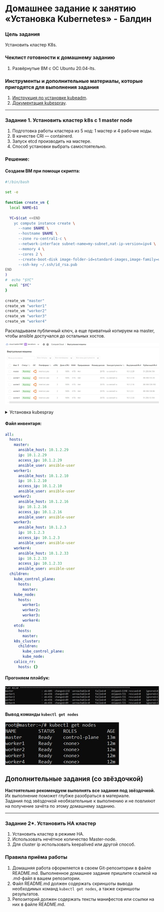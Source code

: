 # Домашнее задание к занятию «Установка Kubernetes» - Балдин

### Цель задания

Установить кластер K8s.

### Чеклист готовности к домашнему заданию

1. Развёрнутые ВМ с ОС Ubuntu 20.04-lts.


### Инструменты и дополнительные материалы, которые пригодятся для выполнения задания

1. [Инструкция по установке kubeadm](https://kubernetes.io/docs/setup/production-environment/tools/kubeadm/create-cluster-kubeadm/).
2. [Документация kubespray](https://kubespray.io/).

-----

### Задание 1. Установить кластер k8s с 1 master node

1. Подготовка работы кластера из 5 нод: 1 мастер и 4 рабочие ноды.
2. В качестве CRI — containerd.
3. Запуск etcd производить на мастере.
4. Способ установки выбрать самостоятельно.

### Решение:

#### Создаем ВМ при помощи скрипта:

```bash
#!/bin/bash

set -e

function create_vm {
  local NAME=$1

  YC=$(cat <<END
    yc compute instance create \
      --name $NAME \
      --hostname $NAME \
      --zone ru-central1-c \
      --network-interface subnet-name=my-subnet,nat-ip-version=ipv4 \
      --memory 4 \
      --cores 2 \
      --create-boot-disk image-folder-id=standard-images,image-family=ubuntu-2004-lts,type=network-ssd,size=20 \
      --ssh-key ~/.ssh/id_rsa.pub
END
)
#  echo "$YC"
  eval "$YC"
}

create_vm "master"
create_vm "worker1"
create_vm "worker2"
create_vm "worker3"
create_vm "worker4"
```

Раскладываем публичный ключ, а еще приватный копируем на master, чтобы ansible достучался до остальных хостов.

![1.1](jpeg/1.jpg)

<details>
  <summary>Установка kubespray</summary>
  
  #### Качаем kubespray

```bash
root@master:/# git clone https://github.com/kubernetes-sigs/kubespray
Cloning into 'kubespray'...
remote: Enumerating objects: 75801, done.
remote: Counting objects: 100% (663/663), done.
remote: Compressing objects: 100% (464/464), done.
remote: Total 75801 (delta 153), reused 544 (delta 100), pack-reused 75138
Receiving objects: 100% (75801/75801), 23.91 MiB | 21.10 MiB/s, done.
Resolving deltas: 100% (42641/42641), done.
```

  #### Ставим зависимости

```bash
root@master:/kubespray# pip3 install -r requirements.txt
Requirement already satisfied: ansible==2.9.6 in /usr/lib/python3/dist-packages (from -r requirements.txt (line 1)) (2.9.6)
Collecting jmespath==1.0.1
  Downloading jmespath-1.0.1-py3-none-any.whl (20 kB)
Collecting jsonschema==4.23.0
  Downloading jsonschema-4.23.0-py3-none-any.whl (88 kB)
     |████████████████████████████████| 88 kB 1.1 MB/s
Collecting netaddr==1.3.0
  Downloading netaddr-1.3.0-py3-none-any.whl (2.3 MB)
     |████████████████████████████████| 2.3 MB 8.0 MB/s
Collecting attrs>=22.2.0
  Downloading attrs-23.2.0-py3-none-any.whl (60 kB)
     |████████████████████████████████| 60 kB 12.3 MB/s
Collecting jsonschema-specifications>=2023.03.6
  Downloading jsonschema_specifications-2023.12.1-py3-none-any.whl (18 kB)
Collecting referencing>=0.28.4
  Downloading referencing-0.35.1-py3-none-any.whl (26 kB)
Collecting pkgutil-resolve-name>=1.3.10; python_version < "3.9"
  Downloading pkgutil_resolve_name-1.3.10-py3-none-any.whl (4.7 kB)
Collecting rpds-py>=0.7.1
  Downloading rpds_py-0.19.1-cp38-cp38-manylinux_2_17_x86_64.manylinux2014_x86_64.whl (355 kB)
     |████████████████████████████████| 355 kB 67.6 MB/s
Collecting importlib-resources>=1.4.0; python_version < "3.9"
  Downloading importlib_resources-6.4.0-py3-none-any.whl (38 kB)
Collecting zipp>=3.1.0; python_version < "3.10"
  Downloading zipp-3.19.2-py3-none-any.whl (9.0 kB)
Installing collected packages: jmespath, attrs, zipp, importlib-resources, rpds-py, referencing, jsonschema-specifications, pkgutil-resolve-name, jsonschema, netaddr
  Attempting uninstall: jmespath
    Found existing installation: jmespath 0.9.4
    Not uninstalling jmespath at /usr/lib/python3/dist-packages, outside environment /usr
    Can't uninstall 'jmespath'. No files were found to uninstall.
  Attempting uninstall: attrs
    Found existing installation: attrs 19.3.0
    Not uninstalling attrs at /usr/lib/python3/dist-packages, outside environment /usr
    Can't uninstall 'attrs'. No files were found to uninstall.
  Attempting uninstall: zipp
    Found existing installation: zipp 1.0.0
    Not uninstalling zipp at /usr/lib/python3/dist-packages, outside environment /usr
    Can't uninstall 'zipp'. No files were found to uninstall.
  Attempting uninstall: jsonschema
    Found existing installation: jsonschema 3.2.0
    Not uninstalling jsonschema at /usr/lib/python3/dist-packages, outside environment /usr
    Can't uninstall 'jsonschema'. No files were found to uninstall.
  Attempting uninstall: netaddr
    Found existing installation: netaddr 0.7.19
    Not uninstalling netaddr at /usr/lib/python3/dist-packages, outside environment /usr
    Can't uninstall 'netaddr'. No files were found to uninstall.
Successfully installed attrs-23.2.0 importlib-resources-6.4.0 jmespath-1.0.1 jsonschema-4.23.0 jsonschema-specifications-2023.12.1 netaddr-1.3.0 pkgutil-resolve-name-1.3.10 referencing-0.35.1 rpds-py-0.19.1 zipp-3.19.2
```
</details>

#### Файл инвентаря:

```yaml
all:
  hosts:
    master:
      ansible_host: 10.1.2.29
      ip: 10.1.2.29
      access_ip: 10.1.2.29
      ansible_user: ansible-user
    worker1:
      ansible_host: 10.1.2.10
      ip: 10.1.2.10
      access_ip: 10.1.2.10
      ansible_user: ansible-user
    worker2:
      ansible_host: 10.1.2.16
      ip: 10.1.2.16
      access_ip: 10.1.2.16
      ansible_user: ansible-user
    worker3:
      ansible_host: 10.1.2.3
      ip: 10.1.2.3
      access_ip: 10.1.2.3
      ansible_user: ansible-user
    worker4:
      ansible_host: 10.1.2.33
      ip: 10.1.2.33
      access_ip: 10.1.2.33
      ansible_user: ansible-user
  children:
    kube_control_plane:
      hosts:
        master:
    kube_node:
      hosts:
        worker1:
        worker2:
        worker3:
        worker4:
    etcd:
      hosts:
        master:
    k8s_cluster:
      children:
        kube_control_plane:
        kube_node:
    calico_rr:
      hosts: {}
```

#### Прогоняем плэйбук:

![1.2](jpeg/2.jpg)

#### Вывод команды `kubectl get nodes`

![1.3](jpeg/3.jpg)

## Дополнительные задания (со звёздочкой)

**Настоятельно рекомендуем выполнять все задания под звёздочкой.** Их выполнение поможет глубже разобраться в материале.   
Задания под звёздочкой необязательные к выполнению и не повлияют на получение зачёта по этому домашнему заданию. 

------
### Задание 2*. Установить HA кластер

1. Установить кластер в режиме HA.
2. Использовать нечётное количество Master-node.
3. Для cluster ip использовать keepalived или другой способ.

### Правила приёма работы

1. Домашняя работа оформляется в своем Git-репозитории в файле README.md. Выполненное домашнее задание пришлите ссылкой на .md-файл в вашем репозитории.
2. Файл README.md должен содержать скриншоты вывода необходимых команд `kubectl get nodes`, а также скриншоты результатов.
3. Репозиторий должен содержать тексты манифестов или ссылки на них в файле README.md.
